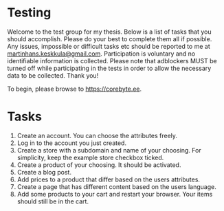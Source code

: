 # Testing

Welcome to the test group for my thesis. Below is a list of tasks that you should accomplish. Please do your best to complete them all if possible. Any issues, impossible or difficult tasks etc should be reported to me at martinhans.keskkula@gmail.com. Participation is voluntary and no identifiable information is collected. Please note that adblockers MUST be turned off while participating in the tests in order to allow the necessary data to be collected. Thank you!

To begin, please browse to https://corebyte.ee.

# Tasks

1. Create an account. You can choose the attributes freely.
2. Log in to the account you just created.
3. Create a store with a subdomain and name of your choosing. For simplicity, keep the example store checkbox ticked. 
4. Create a product of your choosing. It should be activated.
5. Create a blog post.
6. Add prices to a product that differ based on the users attributes.
7. Create a page that has different content based on the users language. 
8. Add some products to your cart and restart your browser. Your items should still be in the cart.

